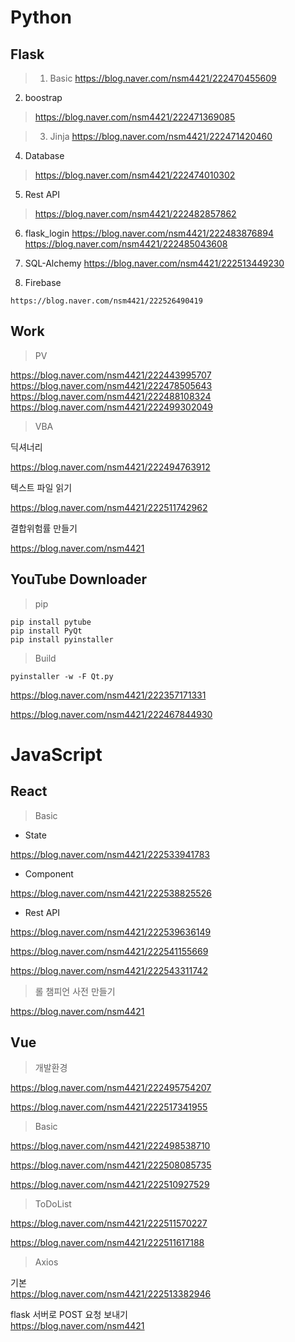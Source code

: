 # Python


## Flask

> 1. Basic
    https://blog.naver.com/nsm4421/222470455609
> 
  2. boostrap
>   https://blog.naver.com/nsm4421/222471369085
  
> 3. Jinja
    https://blog.naver.com/nsm4421/222471420460
> 
  4. Database
>   https://blog.naver.com/nsm4421/222474010302
  
  5. Rest API
>   https://blog.naver.com/nsm4421/222482857862
  
  6. flask_login
    https://blog.naver.com/nsm4421/222483876894
    https://blog.naver.com/nsm4421/222485043608
  
  7. SQL-Alchemy
    https://blog.naver.com/nsm4421/222513449230
  
  8. Firebase
  
    https://blog.naver.com/nsm4421/222526490419


## Work

> PV

  https://blog.naver.com/nsm4421/222443995707  
  https://blog.naver.com/nsm4421/222478505643  
  https://blog.naver.com/nsm4421/222488108324  
  https://blog.naver.com/nsm4421/222499302049

> VBA

  딕셔너리

  https://blog.naver.com/nsm4421/222494763912

  텍스트 파일 읽기

  https://blog.naver.com/nsm4421/222511742962

  결합위험률 만들기

  https://blog.naver.com/nsm4421



## YouTube Downloader

> pip

```
pip install pytube
pip install PyQt
pip install pyinstaller
```

> Build

```
pyinstaller -w -F Qt.py
```
  https://blog.naver.com/nsm4421/222357171331

  https://blog.naver.com/nsm4421/222467844930

  

# JavaScript

## React



> Basic

- State

https://blog.naver.com/nsm4421/222533941783

- Component

https://blog.naver.com/nsm4421/222538825526

- Rest API

https://blog.naver.com/nsm4421/222539636149

https://blog.naver.com/nsm4421/222541155669

https://blog.naver.com/nsm4421/222543311742



> 롤 챔피언 사전 만들기

https://blog.naver.com/nsm4421



## Vue

> 개발환경

  https://blog.naver.com/nsm4421/222495754207

  https://blog.naver.com/nsm4421/222517341955

> Basic

  https://blog.naver.com/nsm4421/222498538710

  https://blog.naver.com/nsm4421/222508085735

  https://blog.naver.com/nsm4421/222510927529

> ToDoList

  https://blog.naver.com/nsm4421/222511570227

  https://blog.naver.com/nsm4421/222511617188

> Axios

  기본  
  https://blog.naver.com/nsm4421/222513382946

  flask 서버로 POST 요청 보내기  
  https://blog.naver.com/nsm4421
